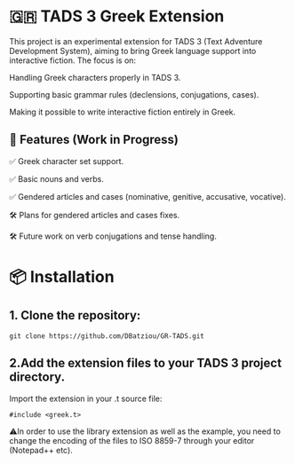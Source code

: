 # 🇬🇷 TADS 3 Greek Extension

This project is an experimental extension for TADS 3 (Text Adventure Development System), aiming to bring Greek language support into interactive fiction.
The focus is on:

Handling Greek characters properly in TADS 3.

Supporting basic grammar rules (declensions, conjugations, cases).

Making it possible to write interactive fiction entirely in Greek.

## 🚀 Features (Work in Progress)

✅ Greek character set support.

✅ Basic nouns and verbs.

✅ Gendered articles and cases (nominative, genitive, accusative, vocative).

🛠️ Plans for gendered articles and cases fixes.

🛠️ Future work on verb conjugations and tense handling.



# 📦 Installation

## 1. Clone the repository:
```
git clone https://github.com/DBatziou/GR-TADS.git
```


## 2.Add the extension files to your TADS 3 project directory.

Import the extension in your .t source file:
``` tads
#include <greek.t>
```

⚠️In order to use the library extension as well as the example, you need to change the encoding of the files to ISO 8859-7 through your editor (Notepad++ etc). 

